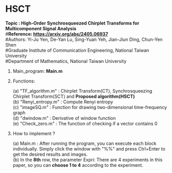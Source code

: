# HSCT
__Topic : High-Order Synchrosqueezed Chirplet Transforms for Multicomponent Signal Analysis__  
#__Reference: https://arxiv.org/abs/2405.06937__  
#Authors: Yi-Ju Yen, De-Yan Lu, Sing-Yuan Yeh, Jian-Jiun Ding, Chun-Yen Shen  
#Graduate Institute of Communication Engineering, National Taiwan University  
#Department of Mathematics, National Taiwan University

1. Main_program: __Main.m__  

2. Functions:  

	(a) "TF_algorithm.m" : Chirplet Transform(CT), Synchrosqueezing Chirplet Transform(SCT) and __Proposed algorithm(HSCT)__  
	(b) "Renyi_entropy.m" : Compute Renyi entropy  
	(c) "imageSQ.m" : Function for drawing two-dimensional time-frequency graph  
	(d) "dwindow.m" : Derivative of window function  
	(e) "Check_zero.m" : The function of checking if a vector contains 0  

3. How to implement ?

	(a) Main.m : After running the program, you can execute each block individually. Simply click the window with "%%" and press Ctrl+Enter to get the desired results and images.  
	(b) In the __8th__ row, the parameter Expri: There are 4 experiments in this paper, so you can __choose 1 to 4__ according to the experiment.
